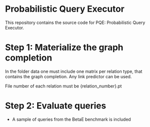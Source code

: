 # Probabilistic Query Executor

This repository contains the source code for PQE: Probabilistic Query Executor. 

# Step 1: Materialize the graph completion
In the folder data one must include one matrix per relation type, that contains the graph completion. Any link predictor can be used. 

File number of each relation must be
{relation_number}.pt

# Step 2: Evaluate queries
* A sample of queries from the BetaE benchmark is included
